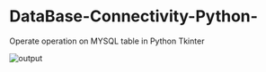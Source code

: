 # DataBase-Connectivity-Python-
 
Operate operation on MYSQL table in Python Tkinter

![output](https://user-images.githubusercontent.com/103664822/171641933-5b8f1958-e71e-49f5-b978-18ff4a185d87.jpg)

